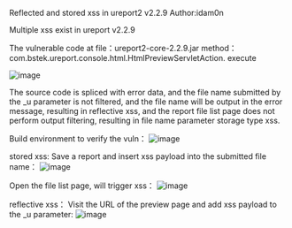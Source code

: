 Reflected and stored xss in ureport2 v2.2.9 Author:idam0n


Multiple xss exist in ureport v2.2.9

The vulnerable code at file：ureport2-core-2.2.9.jar method：com.bstek.ureport.console.html.HtmlPreviewServletAction. execute

![image](https://user-images.githubusercontent.com/20945826/218247975-18f01f5d-89e0-47c7-b049-07cd46a5d8a5.png)

The source code is spliced with error data, and the file name submitted by the _u parameter is not filtered, and the file name will be output in the error message, resulting in reflective xss, and the report file list page does not perform output filtering, resulting in file name parameter storage type xss.

Build environment to verify the vuln：
![image](https://user-images.githubusercontent.com/20945826/218248129-bff4abfb-31ab-4ff0-a77e-6cf331b9d5fd.png)


stored xss:
Save a report and insert xss payload into the submitted file name：
![image](https://user-images.githubusercontent.com/20945826/218248150-c983f9c8-87af-4725-a132-563c9a33215f.png)

Open the file list page, will trigger xss：
![image](https://user-images.githubusercontent.com/20945826/218248184-239e98a5-7d48-43ec-b736-d71efc374544.png)


reflective xss：
Visit the URL of the preview page and add xss payload to the _u parameter:
![image](https://user-images.githubusercontent.com/20945826/218248229-b4d812ed-332f-4c13-81fc-3bdc7cec505d.png)
